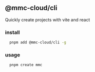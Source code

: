 ## @mmc-cloud/cli

Quickly create projects with vite and react

### install

```bash
  pnpm add @mmc-cloud/cli -g
```

### usage

```bash
  pnpm create mmc
```
